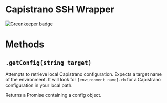 # Capistrano SSH Wrapper
[![Greenkeeper badge](https://badges.greenkeeper.io/grrr-amsterdam/capistrano-config.svg)](https://greenkeeper.io/)


# Methods
## `.getConfig(string target)`
Attempts to retrieve local Capistrano configuration.
Expects a target name of the environment.
It will look for `[environment name].rb` for a Capistrano configuration in your local path.

Returns a Promise containing a config object.
